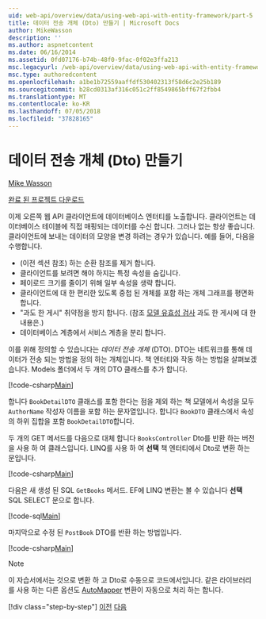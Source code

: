 ```yaml
---
uid: web-api/overview/data/using-web-api-with-entity-framework/part-5
title: 데이터 전송 개체 (Dto) 만들기 | Microsoft Docs
author: MikeWasson
description: ''
ms.author: aspnetcontent
ms.date: 06/16/2014
ms.assetid: 0fd07176-b74b-48f0-9fac-0f02e3ffa213
msc.legacyurl: /web-api/overview/data/using-web-api-with-entity-framework/part-5
msc.type: authoredcontent
ms.openlocfilehash: a1be1b72559aaffdf530402313f58d6c2e25b189
ms.sourcegitcommit: b28cd0313af316c051c2ff8549865bff67f2fbb4
ms.translationtype: MT
ms.contentlocale: ko-KR
ms.lasthandoff: 07/05/2018
ms.locfileid: "37828165"
---
```

<a name="create-data-transfer-objects-dtos"></a>데이터 전송 개체 (Dto) 만들기
====================
[Mike Wasson](https://github.com/MikeWasson)

[완료 된 프로젝트 다운로드](https://github.com/MikeWasson/BookService)

이제 오른쪽 웹 API 클라이언트에 데이터베이스 엔터티를 노출합니다. 클라이언트는 데이터베이스 테이블에 직접 매핑되는 데이터를 수신 합니다. 그러나 없는 항상 좋습니다. 클라이언트에 보내는 데이터의 모양을 변경 하려는 경우가 있습니다. 예를 들어, 다음을 수행합니다.

- (이전 섹션 참조) 하는 순환 참조를 제거 합니다.
- 클라이언트를 보려면 해야 하지는 특정 속성을 숨깁니다.
- 페이로드 크기를 줄이기 위해 일부 속성을 생략 합니다.
- 클라이언트에 대 한 편리한 있도록 중첩 된 개체를 포함 하는 개체 그래프를 평면화 합니다.
- "과도 한 게시" 취약점을 방지 합니다. (참조 [모델 유효성 검사](../../formats-and-model-binding/model-validation-in-aspnet-web-api.md) 과도 한 게시에 대 한 내용은.)
- 데이터베이스 계층에서 서비스 계층을 분리 합니다.

이를 위해 정의할 수 있습니다는 *데이터 전송 개체* (DTO). DTO는 네트워크를 통해 데이터가 전송 되는 방법을 정의 하는 개체입니다. 책 엔터티와 작동 하는 방법을 살펴보겠습니다. Models 폴더에서 두 개의 DTO 클래스를 추가 합니다.

[!code-csharp[Main](part-5/samples/sample1.cs)]

합니다 `BookDetailDTO` 클래스를 포함 한다는 점을 제외 하는 책 모델에서 속성을 모두 `AuthorName` 작성자 이름을 포함 하는 문자열입니다. 합니다 `BookDTO` 클래스에서 속성의 하위 집합을 포함 `BookDetailDTO`합니다.

두 개의 GET 메서드를 다음으로 대체 합니다 `BooksController` Dto를 반환 하는 버전을 사용 하 여 클래스입니다. LINQ를 사용 하 여 **선택** 책 엔터티에서 Dto로 변환 하는 문입니다.

[!code-csharp[Main](part-5/samples/sample2.cs)]

다음은 새 생성 된 SQL `GetBooks` 메서드. EF에 LINQ 변환는 볼 수 있습니다 **선택** SQL SELECT 문으로 합니다.

[!code-sql[Main](part-5/samples/sample3.sql)]

마지막으로 수정 된 `PostBook` DTO를 반환 하는 방법입니다.

[!code-csharp[Main](part-5/samples/sample4.cs)]

> [!NOTE]
> 이 자습서에서는 것으로 변환 하 고 Dto로 수동으로 코드에서입니다. 같은 라이브러리를 사용 하는 다른 옵션도 [AutoMapper](http://automapper.org/) 변환이 자동으로 처리 하는 합니다.
> 
> [!div class="step-by-step"]
> [이전](part-4.md)
> [다음](part-6.md)
